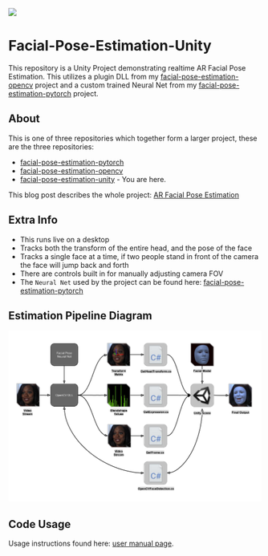 ![](examples/example_b.gif)
# Facial-Pose-Estimation-Unity

This repository is a Unity Project demonstrating realtime AR Facial Pose Estimation. This utilizes a plugin DLL from my [facial-pose-estimation-opencv](https://github.com/NeuralVFX/facial-pose-estimation-opencv) project and a custom trained Neural Net from my [facial-pose-estimation-pytorch](https://github.com/NeuralVFX/facial-pose-estimation-pytorch) project.

## About
This is one of three repositories which together form a larger project, these are the three repositories:
- [facial-pose-estimation-pytorch](https://github.com/NeuralVFX/facial-pose-estimation-pytorch)
- [facial-pose-estimation-opencv](https://github.com/NeuralVFX/facial-pose-estimation-opencv) 
- [facial-pose-estimation-unity](https://github.com/NeuralVFX/facial-pose-estimation-unity) - You are here.

This blog post describes the whole project: [AR Facial Pose Estimation](http://neuralvfx.com/augmented-reality/ar-facial-pose-estimation/)


## Extra Info
- This runs live on a desktop
- Tracks both the transform of the entire head, and the pose of the face
- Tracks a single face at a time, if two people stand in front of the camera the face will jump back and forth
- There are controls built in for manually adjusting camera FOV
- The `Neural Net` used by the project can be found here: [facial-pose-estimation-pytorch](https://github.com/NeuralVFX/facial-pose-estimation-pytorch)

## Estimation Pipeline Diagram
![](examples/unity_pipeline.png)

## Code Usage
Usage instructions found here: [user manual page](USAGE.md).




